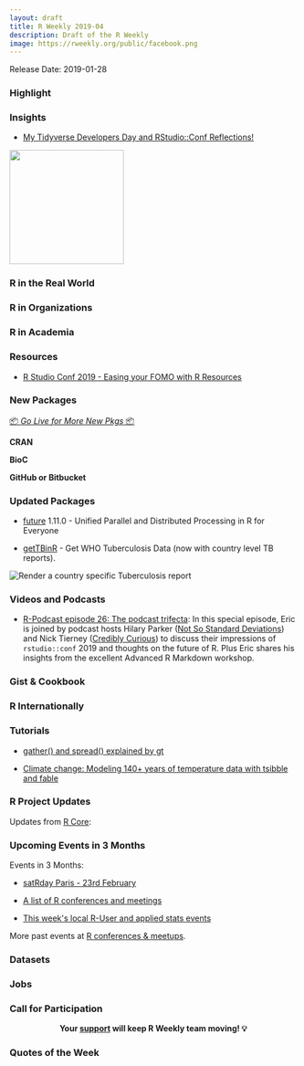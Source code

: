 ```yaml
---
layout: draft
title: R Weekly 2019-04
description: Draft of the R Weekly
image: https://rweekly.org/public/facebook.png
---
```


Release Date: 2019-01-28

###  Highlight



### Insights
+ [My Tidyverse Developers Day and RStudio::Conf Reflections!](https://ryo-n7.github.io/2019-01-25-tidyversedevday-rstudioconf-reflections/)
<img src = "https://i.imgur.com/YSND5RZ.jpg" height = "200" />

### R in the Real World



###  R in Organizations



###  R in Academia



###  Resources

+ [R Studio Conf 2019 - Easing your FOMO with R Resources](https://www.littlemissdata.com/blog/rstudioconf2019)



###  New Packages

<p class="added-hostname"><a href="https://rweekly.org/live" target="_blank" class="externalLink">📦 <i>Go Live for More New Pkgs</i> 📦</a></p>

**CRAN**



**BioC**



**GitHub or Bitbucket**



### Updated Packages

* [future](https://cran.r-project.org/package=future) 1.11.0 - Unified Parallel and Distributed Processing in R for Everyone

* [getTBinR](https://www.samabbott.co.uk/post/gettbinr-5-7/) - Get WHO Tuberculosis Data (now with country level TB reports).

![Render a country specific Tuberculosis report](https://www.samabbott.co.uk/img/getTBinR/release-5-7.png)

###  Videos and Podcasts

* [R-Podcast episode 26: The podcast trifecta](https://r-podcast.org/26): In this special episode, Eric is joined by podcast hosts Hilary Parker ([Not So Standard Deviations](http://nssdeviations.com/)) and Nick Tierney ([Credibly Curious](https://soundcloud.com/crediblycurious)) to discuss their impressions of `rstudio::conf` 2019 and thoughts on the future of R.  Plus Eric shares his insights from the excellent Advanced R Markdown workshop.

### Gist & Cookbook



### R Internationally



###  Tutorials

+ [gather() and spread() explained by gt](https://yutani.rbind.io/post/gather-and-spread-explained-by-gt/)

+ [Climate change: Modeling 140+ years of temperature data with tsibble and fable](http://rethinking.rbind.io/2019/01/21/140-years/)

<!--<div class="post-more-begi
n"></div><div class="post-more-end"></div>-->

###  R Project Updates

Updates from [R Core](http://developer.r-project.org/blosxom.cgi/R-devel/NEWS):


###  Upcoming Events in 3 Months

Events in 3 Months:

+ [satRday Paris - 23rd February](https://paris2019.satrdays.org/)

+ [A list of R conferences and meetings](https://jumpingrivers.github.io/meetingsR/events.html)

+ [This week's local R-User and applied stats events](https://community.rstudio.com/c/irl)

More past events at [R conferences & meetups](https://conf.rweekly.org).

### Datasets




### Jobs




###  Call for Participation



<p class="hide-support added-hostname support-rweekly" style="text-align: center;font-weight: bold;">Your <a class="non-visited externalLink" href="https://www.patreon.com/rweekly" onclick="pas(this)">support</a> will keep R Weekly team moving! 💡</p>

###  Quotes of the Week
